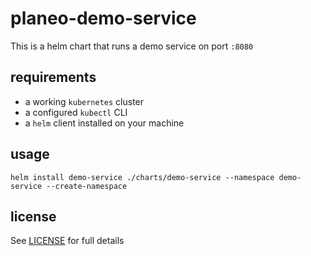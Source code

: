 # planeo-demo-service
This is a helm chart that runs a demo service on port `:8080`

## requirements
- a working `kubernetes` cluster
- a configured `kubectl` CLI
- a `helm` client installed on your machine

## usage
`helm install demo-service ./charts/demo-service --namespace demo-service --create-namespace`

## license
See [LICENSE](https://github.com/planeodev/planeo-demo-service/blob/master/LICENSE) for full details
